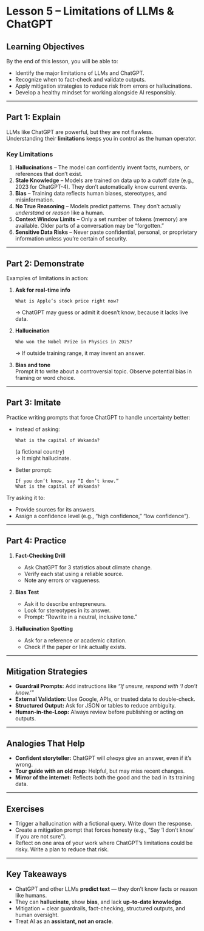# Lesson 5 – Limitations of LLMs & ChatGPT

## Learning Objectives
By the end of this lesson, you will be able to:
- Identify the major limitations of LLMs and ChatGPT.
- Recognize when to fact-check and validate outputs.
- Apply mitigation strategies to reduce risk from errors or hallucinations.
- Develop a healthy mindset for working alongside AI responsibly.

---

## Part 1: Explain

LLMs like ChatGPT are powerful, but they are not flawless.  
Understanding their **limitations** keeps you in control as the human operator.

### Key Limitations

1. **Hallucinations** – The model can confidently invent facts, numbers, or references that don’t exist.  
2. **Stale Knowledge** – Models are trained on data up to a cutoff date (e.g., 2023 for ChatGPT-4). They don’t automatically know current events.  
3. **Bias** – Training data reflects human biases, stereotypes, and misinformation.  
4. **No True Reasoning** – Models predict patterns. They don’t actually *understand* or *reason* like a human.  
5. **Context Window Limits** – Only a set number of tokens (memory) are available. Older parts of a conversation may be “forgotten.”  
6. **Sensitive Data Risks** – Never paste confidential, personal, or proprietary information unless you’re certain of security.  

---

## Part 2: Demonstrate

Examples of limitations in action:

1. **Ask for real-time info**  
   ```
   What is Apple’s stock price right now?
   ```  
   → ChatGPT may guess or admit it doesn’t know, because it lacks live data.

2. **Hallucination**  
   ```
   Who won the Nobel Prize in Physics in 2025?
   ```  
   → If outside training range, it may invent an answer.

3. **Bias and tone**  
   Prompt it to write about a controversial topic. Observe potential bias in framing or word choice.

---

## Part 3: Imitate

Practice writing prompts that force ChatGPT to handle uncertainty better:

- Instead of asking:  
  ```
  What is the capital of Wakanda?
  ```  
  (a fictional country)  
  → It might hallucinate.  

- Better prompt:  
  ```
  If you don’t know, say “I don’t know.”  
  What is the capital of Wakanda?
  ```  

Try asking it to:  
- Provide sources for its answers.  
- Assign a confidence level (e.g., “high confidence,” “low confidence”).  

---

## Part 4: Practice

1. **Fact-Checking Drill**  
   - Ask ChatGPT for 3 statistics about climate change.  
   - Verify each stat using a reliable source.  
   - Note any errors or vagueness.

2. **Bias Test**  
   - Ask it to describe entrepreneurs.  
   - Look for stereotypes in its answer.  
   - Prompt: “Rewrite in a neutral, inclusive tone.”

3. **Hallucination Spotting**  
   - Ask for a reference or academic citation.  
   - Check if the paper or link actually exists.

---

## Mitigation Strategies

- **Guardrail Prompts:** Add instructions like *“If unsure, respond with ‘I don’t know.’”*  
- **External Validation:** Use Google, APIs, or trusted data to double-check.  
- **Structured Output:** Ask for JSON or tables to reduce ambiguity.  
- **Human-in-the-Loop:** Always review before publishing or acting on outputs.  

---

## Analogies That Help

- **Confident storyteller:** ChatGPT will *always* give an answer, even if it’s wrong.  
- **Tour guide with an old map:** Helpful, but may miss recent changes.  
- **Mirror of the internet:** Reflects both the good and the bad in its training data.  

---

## Exercises

- Trigger a hallucination with a fictional query. Write down the response.  
- Create a mitigation prompt that forces honesty (e.g., “Say ‘I don’t know’ if you are not sure”).  
- Reflect on one area of your work where ChatGPT’s limitations could be risky. Write a plan to reduce that risk.  

---

## Key Takeaways

- ChatGPT and other LLMs **predict text** — they don’t know facts or reason like humans.  
- They can **hallucinate**, show **bias**, and lack **up-to-date knowledge**.  
- Mitigation = clear guardrails, fact-checking, structured outputs, and human oversight.  
- Treat AI as an **assistant, not an oracle**.
